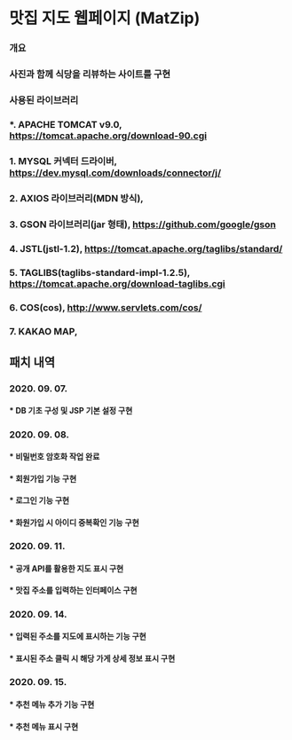 ﻿# 맛집 지도 웹페이지 (MatZip)
### 개요
### 사진과 함께 식당을 리뷰하는 사이트를 구현   
#####   
#####   
#####   
### 사용된 라이브러리
### *. APACHE TOMCAT v9.0, https://tomcat.apache.org/download-90.cgi
### 1. MYSQL 커넥터 드라이버, https://dev.mysql.com/downloads/connector/j/
### 2. AXIOS 라이브러리(MDN 방식), <script src="https://cdn.jsdelivr.net/npm/axios/dist/axios.min.js"></script>
### 3. GSON 라이브러리(jar 형태), https://github.com/google/gson
### 4. JSTL(jstl-1.2), https://tomcat.apache.org/taglibs/standard/
### 5. TAGLIBS(taglibs-standard-impl-1.2.5), https://tomcat.apache.org/download-taglibs.cgi
### 6. COS(cos), http://www.servlets.com/cos/
### 7. KAKAO MAP, <script type="text/javascript" src="//dapi.kakao.com/v2/maps/sdk.js?appkey=APP KEY"></script>   
#####   
#####   
#####   
## 패치 내역
#####   
### 2020. 09. 07.
#### * DB 기초 구성 및 JSP 기본 설정 구현   
#####   
### 2020. 09. 08.
#### * 비밀번호 암호화 작업 완료
#### * 회원가입 기능 구현
#### * 로그인 기능 구현
#### * 화원가입 시 아이디 중복확인 기능 구현   
#####   
### 2020. 09. 11.
#### * 공개 API를 활용한 지도 표시 구현
#### * 맛집 주소를 입력하는 인터페이스 구현   
#####   
### 2020. 09. 14.
#### * 입력된 주소를 지도에 표시하는 기능 구현
#### * 표시된 주소 클릭 시 해당 가게 상세 정보 표시 구현   
#####   
### 2020. 09. 15.
#### * 추천 메뉴 추가 기능 구현
#### * 추천 메뉴 표시 구현   
#####   